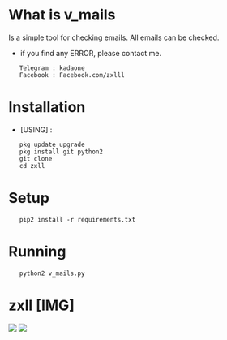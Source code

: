 # What is v_mails
Is a simple tool for checking emails.
All emails can be checked.

* if you find any ERROR, please contact me.
```
   Telegram : kadaone
   Facebook : Facebook.com/zxlll
```
# Installation 
* [USING] :
```
   pkg update upgrade
   pkg install git python2
   git clone
   cd zxll
```
# Setup
```
   pip2 install -r requirements.txt
```
# Running 
```
   python2 v_mails.py
```
# zxll [IMG]
<img src=./images/zxll.jpg>
<img src=./images/zxlll.jpg>
